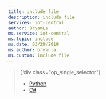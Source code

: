 ```yaml
---
 title: include file
 description: include file
 services: iot-central
 author: BryanLa
 ms.service: iot-central
 ms.topic: include
 ms.date: 03/20/2019
 ms.author: bryanla
 ms.custom: include file
---
```

> [!div class="op_single_selector"]
> * [Python](../articles/iot-central/core/howto-connect-raspberry-pi-python.md)
> * [C#](../articles/iot-central/core/howto-connect-raspberry-pi-csharp.md)